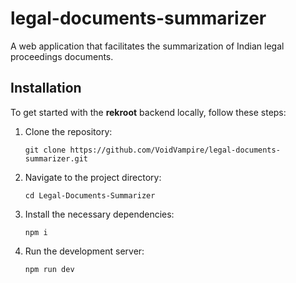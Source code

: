 # legal-documents-summarizer
A web application that facilitates the summarization of Indian legal proceedings documents.

## Installation

To get started with the **rekroot** backend locally, follow these steps:

1. Clone the repository:

    ```
    git clone https://github.com/VoidVampire/legal-documents-summarizer.git
    ```

2. Navigate to the project directory:

    ```
    cd Legal-Documents-Summarizer
    ```

3. Install the necessary dependencies:

    ```
    npm i
    ```

4. Run the development server:

    ```
    npm run dev
    ```
